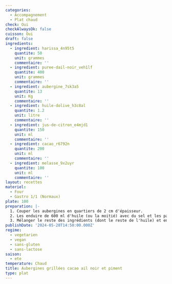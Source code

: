 ```yaml
---
categories:
  - Accompagnement
  - Plat chaud
check: Oui
checkAlwaysOk: false
cuisson: Oui
draft: false
ingredients:
  - ingredient: harissa_4n95t5
    quantite: 50
    unit: grammes
    commentaire: ''
  - ingredient: puree-dail-noir_veh1lf
    quantite: 400
    unit: grammes
    commentaire: ''
  - ingredient: aubergine_7sk3a5
    quantite: 13
    unit: Kg
    commentaire: ''
  - ingredient: huile-dolive_h3c8al
    quantite: 1.2
    unit: litre
    commentaire: ''
  - ingredient: jus-de-citron_e4mjd1
    quantite: 150
    unit: ml
    commentaire: ''
  - ingredient: cacao_r6792n
    quantite: 200
    unit: ml
    commentaire: ''
  - ingredient: melasse_9x2uyr
    quantite: 100
    unit: ml
    commentaire: ''
layout: recettes
materiel:
  - Four
  - Gastro 1/1 (Normaux)
plate: 100
preparation: |-
  1. Couper les aubergines en quartiers de 2 cm d'épaisseur.
  2. Les enduire de 600 ml d'huile (ou la moitié) avec du sel et les passer 10 minutes au four à 200°C
  3. Mélanger le reste des ingrédients (dont le reste de l'huile) et enduire les aubergines avec puis les remettre à cuire 10 à 15 minutes.
publishDate: '2024-05-28T14:50:00.000Z'
regime:
  - vegetarien
  - vegan
  - sans-gluten
  - sans-lactose
saison:
  - ete
temperature: Chaud
title: Aubergines grillées cacao ail noir et piment
type: plat
---
```

